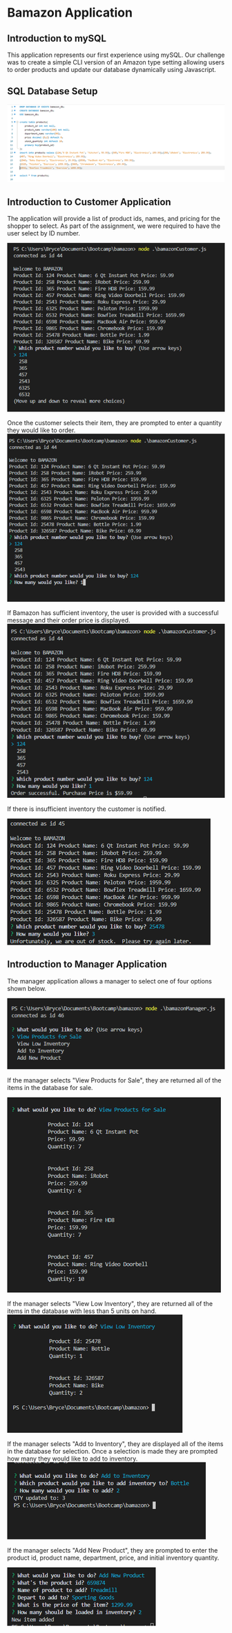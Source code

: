 # Bamazon Application


## Introduction to mySQL
This application represents our first experience using mySQL.  Our challenge was to create a simple CLI version of an Amazon type setting allowing users to order products and update our database dynamically using Javascript.

## SQL Database Setup
![sql setup code](./images/sql.PNG)

## Introduction to Customer Application
The application will provide a list of product ids, names, and pricing for the shopper to select.  As part of the assignment, we were required to have the user select by ID number.

![First customer screen](./images/customer1.PNG)

Once the customer selects their item, they are prompted to enter a quantity they would like to order.
![Second customer screen](./images/customer2.PNG)

If Bamazon has sufficient inventory, the user is provided with a successful message and their order price is displayed.
![Confirmation message](./images/customer3.PNG)

If there is insufficient inventory the customer is notified.

![Out of stock message](./images/customer4.PNG)

## Introduction to Manager Application

The manager application allows a manager to select one of four options shown below.

![First manager screen](./images/manager1.PNG)

If the manager selects "View Products for Sale", they are returned all of the items in the database for sale.

![View products](./images/manager2.PNG)

If the manager selects "View Low Inventory", they are returned all of the items in the database with less than 5 units on hand.
![Low Inventory](./images/manager3.PNG)

If the manager selects "Add to Inventory", they are displayed all of the items in the database for selection.  Once a selection is made they are prompted how many they would like to add to inventory.
![Add Inventory](./images/manager4.PNG)

If the manager selects "Add New Product", they are prompted to enter the product id, product name, department, price, and initial inventory quantity.

![Add New Product](./images/manager5.PNG)